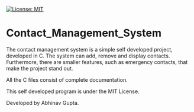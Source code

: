 [![License: MIT](https://img.shields.io/badge/License-MIT-yellow.svg)](https://raw.githubusercontent.com/AbhinavGupta2002/AstonHack2021/main/LICENSE)

# Contact_Management_System
The contact management system is a simple self developed project, developed in C. The system can add, remove and display contacts.
Furthermore, there are smaller features, such as emergency contacts, that make the project stand out.

All the C files consist of complete documentation.

This self developed program is under the MIT License.

Developed by Abhinav Gupta.
